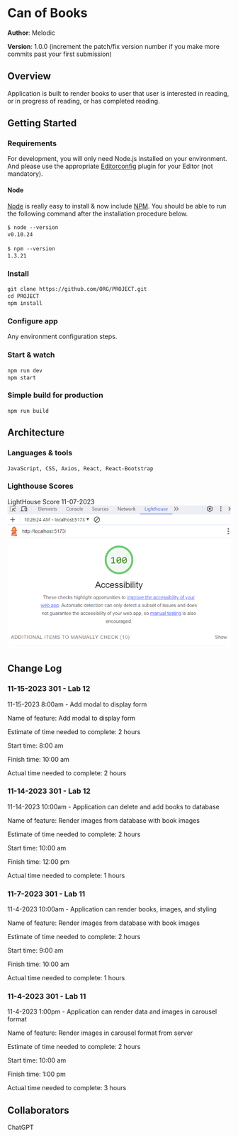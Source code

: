 # Can of Books

**Author**: Melodic

**Version**: 1.0.0 (increment the patch/fix version number if you make more commits past your first submission)

## Overview

Application is built to render books to user that user is interested in reading, or in progress of reading, or has completed reading.

## Getting Started

### Requirements

For development, you will only need Node.js installed on your environment.
And please use the appropriate [Editorconfig](http://editorconfig.org/) plugin for your Editor (not mandatory).

#### Node

[Node](http://nodejs.org/) is really easy to install & now include [NPM](https://npmjs.org/).
You should be able to run the following command after the installation procedure
below.

    $ node --version
    v0.10.24

    $ npm --version
    1.3.21

### Install

    git clone https://github.com/ORG/PROJECT.git
    cd PROJECT
    npm install

### Configure app

Any environment configuration steps.

### Start & watch

    npm run dev
    npm start

### Simple build for production

    npm run build

## Architecture

### Languages & tools

    JavaScript, CSS, Axios, React, React-Bootstrap

### Lighthouse Scores

LightHouse Score 11-07-2023 ![Lighthouse](img/Lighthouse11-07-2023.png)

## Change Log

### 11-15-2023 301 - Lab 12

11-15-2023 8:00am - Add modal to display form

Name of feature: Add modal to display form

Estimate of time needed to complete: 2 hours

Start time: 8:00 am

Finish time: 10:00 am

Actual time needed to complete: 2 hours

### 11-14-2023 301 - Lab 12

11-14-2023 10:00am - Application can delete and add books to database

Name of feature: Render images from database with book images

Estimate of time needed to complete: 2 hours

Start time: 10:00 am

Finish time: 12:00 pm

Actual time needed to complete: 1 hours

### 11-7-2023 301 - Lab 11

11-4-2023 10:00am - Application can render books, images, and styling

Name of feature: Render images from database with book images

Estimate of time needed to complete: 2 hours

Start time: 9:00 am

Finish time: 10:00 am

Actual time needed to complete: 1 hours

### 11-4-2023 301 - Lab 11

11-4-2023 1:00pm - Application can render data and images in carousel format

Name of feature: Render images in carousel format from server

Estimate of time needed to complete: 2 hours

Start time: 10:00 am

Finish time: 1:00 pm

Actual time needed to complete: 3 hours

## Collaborators

ChatGPT
